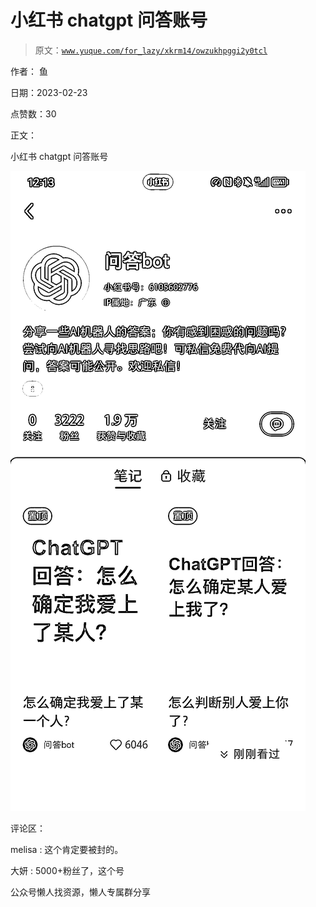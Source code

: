 # 小红书 chatgpt 问答账号

> 原文：[`www.yuque.com/for_lazy/xkrm14/owzukhpggi2y0tcl`](https://www.yuque.com/for_lazy/xkrm14/owzukhpggi2y0tcl)



作者： 鱼



日期：2023-02-23



点赞数：30



正文：



小红书 chatgpt 问答账号



![](img/e21ea12e45adb27d276c2ee99a220943.png)  

评论区：



melisa : 这个肯定要被封的。



大妍 : 5000+粉丝了，这个号



公众号懒人找资源，懒人专属群分享

</ne-p>